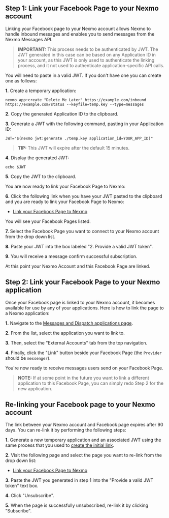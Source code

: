 ## Step 1: Link your Facebook Page to your Nexmo account

Linking your Facebook page to your Nexmo account allows Nexmo to handle inbound messages and enables you to send messages from the Nexmo Messages API.

> **IMPORTANT:** This process needs to be authenticated by JWT. The JWT generated in this case can be based on any Application ID in your account, as this JWT is only used to authenticate the linking process, and it not used to authenticate application-specific API calls.

You will need to paste in a valid JWT. If you don't have one you can create one as follows:

**1.** Create a temporary application:

``` shell
nexmo app:create "Delete Me Later" https://example.com/inbound https://example.com/status --keyfile=temp.key --type=messages
```

**2.** Copy the generated Application ID to the clipboard.

**3.** Generate a JWT with the following command, pasting in your Application ID:

``` shell
JWT="$(nexmo jwt:generate ./temp.key application_id=YOUR_APP_ID)"
```

> **TIP:** This JWT will expire after the default 15 minutes.

**4.** Display the generated JWT:

``` shell
echo $JWT
```

**5.** Copy the JWT to the clipboard.

You are now ready to link your Facebook Page to Nexmo:

**6.** Click the following link when you have your JWT pasted to the clipboard and you are ready to link your Facebook Page to Nexmo:

* [Link your Facebook Page to Nexmo](https://static.nexmo.com/messenger/)

You will see your Facebook Pages listed.

**7.** Select the Facebook Page you want to connect to your Nexmo account from the drop down list.

**8.** Paste your JWT into the box labeled "2. Provide a valid JWT token".

**9.** You will receive a message confirm successful subscription.

At this point your Nexmo Account and this Facebook Page are linked.


## Step 2: Link your Facebook Page to your Nexmo application

Once your Facebook page is linked to your Nexmo account, it becomes available for use by any of your applications. Here is how to link the page to a Nexmo application:

**1.** Navigate to the [Messages and Dispatch applications page](https://dashboard.nexmo.com/messages/applications).

**2.** From the list, select the application you want to link to.

**3.** Then, select the "External Accounts" tab from the top navigation.

**4.** Finally, click the "Link" button beside your Facebook Page (the `Provider` should be `messenger`).

You're now ready to receive messages users send on your Facebook Page.


> **NOTE:** If at some point in the future you want to link a different application to this Facebook Page, you can simply redo Step 2 for the new application.



## Re-linking your Facebook page to your Nexmo account

The link between your Nexmo account and Facebook page expires after 90 days. You can re-link it by performing the following steps:

**1.** Generate a new temporary application and an associated JWT using the same process that you used to [create the initial link](#link-your-facebook-page-to-your-nexmo-account).

**2.** Visit the following page and select the page you want to re-link from the drop down list:

* [Link your Facebook Page to Nexmo](https://static.nexmo.com/messenger/)

**3.** Paste the JWT you generated in step 1 into the "Provide a valid JWT token" text box.

**4.** Click "Unsubscribe".

**5.** When the page is successfully unsubscribed, re-link it by clicking "Subscribe".
